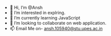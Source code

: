 - 👋 Hi, I’m @Ansh
- 👀 I’m interested in explring.
- 🌱 I’m currently learning JavaScript
- 💞️ I’m looking to collaborate on web application.
- 📫 Email Me on- ansh.105940@stu.upes.ac.in

<!---
Ansh-dev-2005/Ansh-dev-2005 is a ✨ special ✨ repository because its `README.md` (this file) appears on your GitHub profile.
You can click the Preview link to take a look at your changes.
--->
